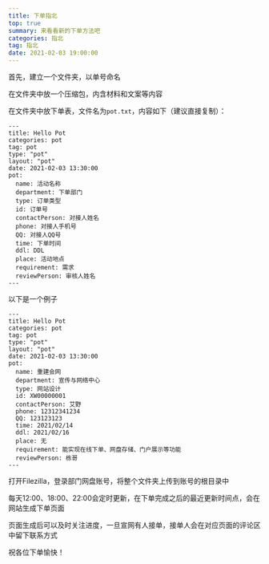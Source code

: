 ```yaml
---
title: 下单指北
top: true
summary: 来看看新的下单方法吧
categories: 指北
tag: 指北
date: 2021-02-03 19:00:00
---
```


首先，建立一个文件夹，以单号命名

在文件夹中放一个压缩包，内含材料和文案等内容

在文件夹中放下单表，文件名为`pot.txt`，内容如下（建议直接复制）：

```
---
title: Hello Pot
categories: pot
tag: pot
type: "pot"
layout: "pot"
date: 2021-02-03 13:30:00
pot:
  name: 活动名称
  department: 下单部门
  type: 订单类型
  id: 订单号
  contactPerson: 对接人姓名
  phone: 对接人手机号
  QQ: 对接人QQ号
  time: 下单时间
  ddl: DDL
  place: 活动地点
  requirement: 需求
  reviewPerson: 审核人姓名
---
```

以下是一个例子

```
---
title: Hello Pot
categories: pot
tag: pot
type: "pot"
layout: "pot"
date: 2021-02-03 13:30:00
pot:
  name: 重建会网
  department: 宣传与网络中心
  type: 网站设计
  id: XW00000001
  contactPerson: 艾野
  phone: 12312341234
  QQ: 123123123
  time: 2021/02/14
  ddl: 2021/02/16
  place: 无
  requirement: 能实现在线下单、网盘存储、门户展示等功能
  reviewPerson: 栋哥
---
```

打开Filezilla，登录部门网盘账号，将整个文件夹上传到账号的根目录中

每天12:00、18:00、22:00会定时更新，在下单完成之后的最近更新时间点，会在网站生成下单页面

页面生成后可以及时关注进度，一旦宣网有人接单，接单人会在对应页面的评论区中留下联系方式

祝各位下单愉快！